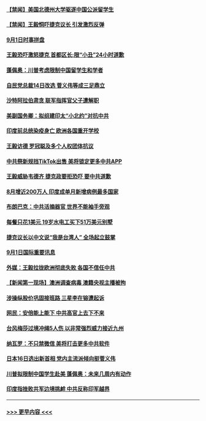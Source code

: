 #### [【禁闻】美国北德州大学驱逐中国公派留学生](../pages/prog202/a102931562.md?t=09020702) 
#### [【禁闻】王毅恫吓捷克议长 引发激烈反弹](../pages/prog202/a102931533.md?t=09020702) 
#### [9月1日时事拼盘](../pages/prog202/a102931502.md?t=09020702) 
#### [王毅恐吓激怒捷克 首都区长:限“小丑”24小时道歉](../pages/prog202/a102931422.md?t=09020702) 
#### [蓬佩奥：川普考虑限制中国留学生和学者](../pages/prog202/a102931374.md?t=09020702) 
#### [自民党总裁14日改选 菅义伟等成三足鼎立](../pages/prog202/a102931367.md?t=09020702) 
#### [沙特阿拉伯肃贪 联军指挥官父子遭解职](../pages/prog202/a102931351.md?t=09020702) 
#### [美副国务卿：拟组建印太“小北约”对抗中共](../pages/prog202/a102931361.md?t=09020702) 
#### [印度前总统染疫身亡 欧洲各国重开学校](../pages/prog202/a102931347.md?t=09020702) 
#### [王毅访德 罗冠聪及多个人权团体抗议](../pages/prog202/a102931345.md?t=09020702) 
#### [中共祭新规挡TikTok出售 美将锁定更多中共APP](../pages/prog202/a102931321.md?t=09020702) 
#### [王毅威胁韦德齐 捷克政要拒恐吓 要中共道歉](../pages/prog202/a102931313.md?t=09020702) 
#### [8月增近200万人 印度成单月新增病例最多国家](../pages/prog202/a102931116.md?t=09020702) 
#### [布朗巴克：中共活摘器官 世界不能袖手旁观](../pages/prog202/a102931271.md?t=09020702) 
#### [每餐只花1美元 19岁水电工买下51万美元别墅](../pages/prog202/a102931184.md?t=09020702) 
#### [捷克议长以中文说“我是台湾人” 全场起立鼓掌](../pages/prog202/a102931191.md?t=09020702) 
#### [9月1日国际重要讯息](../pages/prog202/a102931158.md?t=09020702) 
#### [外媒：王毅拉拢欧洲彻底失败 各国不信任中共](../pages/prog202/a102931117.md?t=09020702) 
#### [【新闻第一现场】澳洲调查病毒 澳籍央视主播被拘](../pages/prog202/a102931103.md?t=09020702) 
#### [涉操纵股价巩固接班路 三星李在镕遭起诉](../pages/prog202/a102931091.md?t=09020702) 
#### [网民：安倍能上能下 中共高官上去下不来](../pages/prog202/a102931059.md?t=09020702) 
#### [台风梅莎过境冲绳5人伤 以非常强烈威力接近九州](../pages/prog202/a102931057.md?t=09020702) 
#### [纳瓦罗：不只禁微信 美将打击更多中共软件](../pages/prog202/a102930976.md?t=09020702) 
#### [日本16日选出新首相 党内主流派倾向挺菅义伟](../pages/prog202/a102930914.md?t=09020702) 
#### [川普拟限制中国学生赴美 蓬佩奥：未来几周内有动作](../pages/prog202/a102930887.md?t=09020702) 
#### [印度指挫败共军边境挑衅 中共反称印军越界](../pages/prog202/a102930778.md?t=09020702) 

----
#### [ >>> 更早内容 <<< ](../indexes/prog202-earlier.md)

